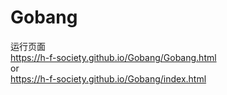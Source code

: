 # Gobang  
运行页面  
https://h-f-society.github.io/Gobang/Gobang.html  
or  
https://h-f-society.github.io/Gobang/index.html

